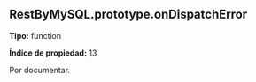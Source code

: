 ## RestByMySQL.prototype.onDispatchError

**Tipo:** function

**Índice de propiedad:** 13

Por documentar.



